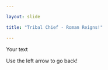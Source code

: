```yaml
---

layout: slide

title: "Tribal Chief - Roman Reigns!"

---
```


Your text

Use the left arrow to go back!
